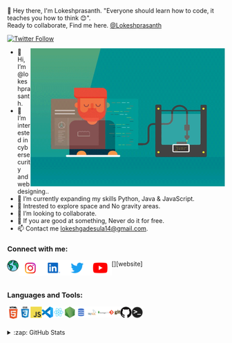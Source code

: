 👋 Hey there, I'm Lokeshprasanth. "Everyone should learn how to code, it teaches you how to think 😊". <br>
Ready to collaborate, Find me here. [@Lokeshprasanth]

[![Twitter Follow](https://img.shields.io/twitter/url?color=green&label=follow%20%40lokesh_prasanth&logo=twitter&style=for-the-badge&url=https%3A%2F%2Ftwitter.com%2Flokesh_prashant)](https://twitter.com/lokesh_prashant)

<img align="right" alt="GIF" src="lokesh.gif" width="450" height="320" />

- 👋 Hi, I’m @lokeshprasanth.
- 👀 I’m interested in cybersecurity and webdesigning..
- 🌱 I’m currently expanding my skills Python, Java & JavaScript.
- 🤭 Intrested to explore space and No gravity areas.
- 💞️ I’m looking to collaborate.
- 💪 If you are good at something, Never do it for free. 
- 📫 Contact me lokeshgadesula14@gmail.com.

### Connect with me:
[<img align="left" alt="codeSTACKr | globe" width="26px" src="worldwide.png" />][website]
[<img align="left" alt="codeSTACKr | Instagram" width="55px" src="Instagram-Glyph-Color-Logo.wine.svg" />][instagram]
[<img align="left" alt="codeSTACKr | LinkedIn" width="54px" src="LinkedIn-Icon-Logo.wine.svg" />][linkedin]
[<img align="left" alt="codeSTACKr | Twitter" width="54px" src="Twitter-Logo.wine.svg" />][twitter]
[<img align="left" alt="codeSTACKr | YouTube" width="53px" src="YouTube-Icon-Full-Color-Logo.wine.svg" />][youtube]

[@Lokeshprasanth]: https://lokeshprasanth.tech
[twitter]: https://twitter.com/lokesh_prashant
[youtube]: https://www.youtube.com/channel/UCJTRuNGKg0md1L6bCB-JMXQ
[instagram]: https://www.instagram.com/lokesh_prashanth_
[linkedin]: https://www.linkedin.com/in/gadesula-lokeshprasanth-701682214/

<br />

### Languages and Tools:
<img align="left" alt="HTML5" width="28px" src="https://raw.githubusercontent.com/github/explore/80688e429a7d4ef2fca1e82350fe8e3517d3494d/topics/html/html.png" />
<img align="left" alt="CSS3" width="26px" src="https://raw.githubusercontent.com/github/explore/80688e429a7d4ef2fca1e82350fe8e3517d3494d/topics/css/css.png" />
<img align="left" alt="JavaScript" width="26px" src="https://raw.githubusercontent.com/github/explore/80688e429a7d4ef2fca1e82350fe8e3517d3494d/topics/javascript/javascript.png" />
<img align="left" alt="Visual Studio Code" width="26px" src="https://raw.githubusercontent.com/github/explore/80688e429a7d4ef2fca1e82350fe8e3517d3494d/topics/visual-studio-code/visual-studio-code.png" />
<img align="left" alt="React" width="26px" src="https://raw.githubusercontent.com/github/explore/80688e429a7d4ef2fca1e82350fe8e3517d3494d/topics/react/react.png" />
<img align="left" alt="Node.js" width="26px" src="https://raw.githubusercontent.com/github/explore/80688e429a7d4ef2fca1e82350fe8e3517d3494d/topics/nodejs/nodejs.png" />
<img align="left" alt="SQL" width="26px" src="https://raw.githubusercontent.com/github/explore/80688e429a7d4ef2fca1e82350fe8e3517d3494d/topics/sql/sql.png" />
<img align="left" alt="MySQL" width="26px" src="https://raw.githubusercontent.com/github/explore/80688e429a7d4ef2fca1e82350fe8e3517d3494d/topics/mysql/mysql.png" />
<img align="left" alt="MongoDB" width="26px" src="https://raw.githubusercontent.com/github/explore/80688e429a7d4ef2fca1e82350fe8e3517d3494d/topics/mongodb/mongodb.png" />
<img align="left" alt="Git" width="26px" src="https://raw.githubusercontent.com/github/explore/80688e429a7d4ef2fca1e82350fe8e3517d3494d/topics/git/git.png" />
<img align="left" alt="GitHub" width="26px" src="https://raw.githubusercontent.com/github/explore/78df643247d429f6cc873026c0622819ad797942/topics/github/github.png" />
<img align="left" alt="Terminal" width="26px" src="https://raw.githubusercontent.com/github/explore/80688e429a7d4ef2fca1e82350fe8e3517d3494d/topics/terminal/terminal.png" />
<br />
<br/>
<br/>
<details>

<summary>:zap: GitHub Stats</summary>

---

![Lokesh github stats](https://github-readme-stats.vercel.app/api?username=lokeshgadesula&theme=radical&show_icons=true&count_private=true)
<br />
![Lokesh Stats](https://github-profile-summary-cards.vercel.app/api/cards/repos-per-language?username=lokeshgadesula&theme=monokai)
![Lokesh Stats](https://github-profile-summary-cards.vercel.app/api/cards/most-commit-language?username=lokeshgadesula&theme=monokai)
![Lokesh Summary](https://github-profile-summary-cards.vercel.app/api/cards/profile-details?username=lokeshgadesula&theme=monokai)

</details>



